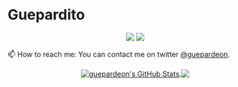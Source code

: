 # Guepardito


<p align="center">
    <a href="https://twitter.com/guepardeon"><img src="https://img.shields.io/twitter/follow/guepardeon?style=for-the-badge&logo=twitter&logoColor=ffffff&labelColor=1a1a1a&color=bf91f3"></a>
    <a href="https://github.com/guepardito"><img src="https://img.shields.io/github/followers/guepardito?style=for-the-badge&logo=github&logoColor=ffffff&labelColor=1a1a1a&color=bf91f3"></a>
</p>

📫 How to reach me: You can contact me on twitter [@guepardeon](https://twitter.com/guepardeon).

<p align="center">

<a href="https://github.com/guepardito/guepardito">
  <img align="center" src="https://github-readme-stats.vercel.app/api?username=guepardito&show_icons=true&theme=tokyonight&hide=contribs&count_private=true&line_height=32" alt="guepardeon's GitHub Stats" />
</a>

<a href="https://github.com/guepardito/guepardito">
  <img align="center" src="https://github-readme-stats.vercel.app/api/top-langs/?username=guepardito&show_icons=true&theme=tokyonight&langs_count=3&layout=default&hide_border=false" />
</a>

</p>
